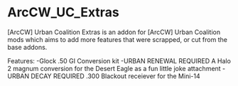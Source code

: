 # ArcCW_UC_Extras
[ArcCW] Urban Coalition Extras is an addon for [ArcCW] Urban Coalition mods which aims to add more features that were scrapped, or cut from the base addons.

Features:
-Glock .50 GI Conversion kit
-URBAN RENEWAL REQUIRED A Halo 2 magnum conversion for the Desert Eagle as a fun little joke attachment
-URBAN DECAY REQUIRED .300 Blackout receiever for the Mini-14
